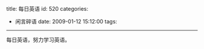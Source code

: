 title: 每日英语
id: 520
categories:
  - 闲言碎语
date: 2009-01-12 15:12:00
tags:
---

每日英语，努力学习英语。
</br><span></span>
</br>